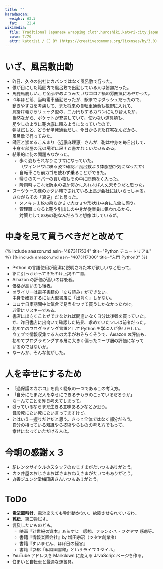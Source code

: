 ```yaml
---
title: ""
karadascan:
  weight: 65.1
  fat:    22.4
wikimedia:
  file: Traditional Japanese wrapping cloth,huroshiki,katori-city,japan.JPG
  cate: 7/79
  attr: katorisi / CC BY (https://creativecommons.org/licenses/by/3.0)
---
```


# いざ、風呂敷出勤

* 昨日、久々の出社にカバンではなく風呂敷で行った。
* 僕が目にした範囲内で風呂敷で出勤している人は皆無だった。
* 馬鹿馬鹿しいこと全部やめようみたいなコロナ禍の雰囲気にあやかった。
* ４年ほど前、当時電車通勤だったが、駅まではダッシュだったので、  
  動きやすさを考慮して、また将来の自転車通勤も視野に入れて、  
  肩掛け鞄からリュック型の、二万円もするカバンに切り替えたが、  
  当然ながら、ポケットが充実していて、使わない道具類も、  
  肥やしのように鞄の底に眠るようになっていたので、  
  物は試しと、どうぜ単発通勤だし、今日からまた在宅なんだから、  
  風呂敷で行ってみた。
* 師匠と崇めるこんまり（近藤麻理恵）さんが、鞄は中身を毎日出して、  
  中身を部屋の元の場所に戻すと書かれていたのもある。
* 結果的に何の問題もなかった。
  * 歩く姿もそれなりにサマになっていた。  
    （ウィンドウに映る姿で確認／風呂敷より体脂肪が気になったが）
  * 自転車にも前カゴを使わず乗ることができた。
  * 帰りのスーパーの買い物もその中に問題なく入った。
  * 降雨時はこれを防水の袋か何かに入れれば大丈夫そうだと思った。
* スーツケース様のカタい鞄でされている上長が会社にはいらっしゃる。  
  さながらその「真逆」だと思った。  
  * ヌノキレ１枚の柔らかさで大きさや形状は中身に完全に添う。  
  * 管理職になると鞄や引出しの中身が従業員に狙われるから、  
    対策としてのあの鞄なんだろうと想像はしているが。


# 中身を見て買うべきだと改めて

{% include amazon.md asin="4873117534" title="Python チュートリアル" %}
{% include amazon.md asin="4873117380" title="入門 Python3" %}

* Python の言語使用が簡潔に説明された本が欲しいなと思って。
* 網に引っかかってきたのは上掲の二冊。
* Amazon の評価が高いのは後者。
* 価格が高いのも後者。
* オライリーは電子書籍の「立ち読み」ができない。  
  中身を確認するには大型書店に「出向く」しかない。  
* コロナ自粛期間中は気合で見当をつけて買うしかなかったわけ。  
  非常にリスキーである。
* 書店に出向くことができなければ間違いなく自分は後者を買っていた。  
  が、昨日書店に出向いて確認した結果、求めていたソレは前者だった。
* 初めてのプログラミング言語として Python を学ぶ人が多いらしい。  
  ウェブで情報収集する人の大半がおそらくそうで、Amazon の評価も、  
  初めてプログラミングする層に大きく偏ったユーザ層の評価になって  
  いるのではないか。
* なーんか、そんな気がした。


# 人を幸せにするため

* 『過保護のカホコ』を貫く縦糸の一つであるこの考え方。
* 「自分にもまだ人を幸せにできるチカラのこっているだろうか」  
  なーんてことを昨日考えてしまって。
* 残っているならまだ生きる意味あるかなとか思う。  
  普段死にたい死にたい言ってますけど。  
* とはいえ一握りだけだと思う。きっと全体ではなく部分だろう。  
  自分の持っている知識やら技術やらものの考え方でもって、  
  幸せになっていただける人は。


# 今朝の感謝ｘ３

* 駅レンタサイクルのスタッフのおじさまがたいつもありがとう。
* カツ丼屋のおじさまおばさまおねえさまがたいつもありがとう。
* 丸善ジュンク堂梅田店さんいつもありがとう。


# ToDo

* **電波置時計**、電池変えても秒針動かない。故障させられているわ。
* **靴紐**、第二弾試す。
* 言及したいものども。
  * 映画『21世紀の資本』あらすじ・感想、フランシス・フクヤマ 感想等。
  * 書籍『情報楽園会社』by 増田宗昭（ツタヤ創業者）
  * 書籍『すいません、ほぼ日の経営』
  * 書籍『京都「私設圖書館」というライフスタイル』
* YouTube アドレスを Markdown に変える JavaScript ページを作る。
* 住まいと自転車と最適な運搬具。
